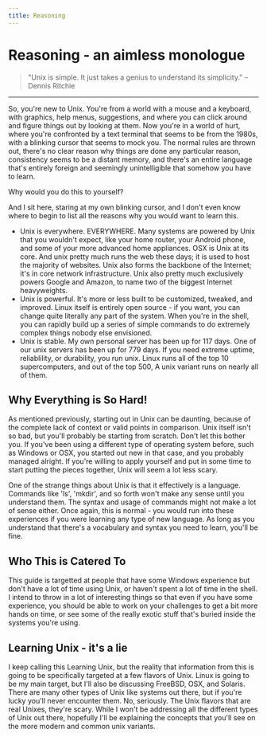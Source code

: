 ```yaml
---
title: Reasoning
---
```


Reasoning - an aimless monologue
================================

> "Unix is simple. It just takes a genius to understand its simplicity." – Dennis Ritchie

- - -

So, you're new to Unix. You're from a world with a mouse and a keyboard, with
graphics, help menus, suggestions, and where you can click around and figure
things out by looking at them. Now you're in a world of hurt, where you're
confronted by a text terminal that seems to be from the 1980s, with a blinking
cursor that seems to mock you. The normal rules are thrown out, there's no clear
reason why things are done any particular reason, consistency seems to be a
distant memory, and there's an entire language that's entirely foreign and
seemingly unintelligible that somehow you have to learn.

Why would you do this to yourself?

And I sit here, staring at my own blinking cursor, and I don't even know where
to begin to list all the reasons why you would want to learn this.

 * Unix is everywhere. EVERYWHERE. Many systems are powered by Unix that you
   wouldn't expect, like your home router, your Android phone, and some of your
   more advanced home appliances. OSX is Unix at its core. And unix pretty much
   runs the web these days; it is used to host the majority of websites. Unix
   also forms the backbone of the Internet; it's in core network infrastructure.
   Unix also pretty much exclusively powers Google and Amazon, to name two of
   the biggest Internet heavyweights.
 * Unix is powerful. It's more or less built to be customized, tweaked, and
   improved. Linux itself is entirely open source - if you want, you can change
   quite literally any part of the system. When you're in the shell, you can
   rapidly build up a series of simple commands to do extremely complex things
   nobody else envisioned.
 * Unix is stable. My own personal server has been up for 117 days. One of our
   unix servers has been up for 779 days. If you need extreme uptime,
   reliablility, or durability, you run unix. Linux runs all of the top 10
   supercomputers, and out of the top 500, A unix variant runs on nearly all of
   them.

Why Everything is So Hard!
--------------------------

As mentioned previously, starting out in Unix can be daunting, because of the
complete lack of context or valid points in comparison. Unix itself isn't so
bad, but you'll probably be starting from scratch. Don't let this bother you. If
you've been using a different type of operating system before, such as Windows
or OSX, you started out new in that case, and you probably managed alright. If
you're willing to apply yourself and put in some time to start putting the
pieces together, Unix will seem a lot less scary.

One of the strange things about Unix is that it effectively is a language.
Commands like 'ls', 'mkdir', and so forth won't make any sense until you
understand them. The syntax and usage of commands might not make a lot of sense
either. Once again, this is normal - you would run into these experiences if you
were learning any type of new language. As long as you understand that there's a
vocabulary and syntax you need to learn, you'll be fine.

Who This is Catered To
----------------------

This guide is targetted at people that have some Windows experience but don't
have a lot of time using Unix, or haven't spent a lot of time in the shell. I
intend to throw in a lot of interesting things so that even if you have some
experience, you should be able to work on your challenges to get a bit more
hands on time, or see some of the really exotic stuff that's buried inside the
systems you're using.

Learning Unix - it's a lie
--------------------------

I keep calling this Learning Unix, but the reality that information from this
is going to be specifically targeted at a few flavors of Unix. Linux is going
to be my main target, but I'll also be discussing FreeBSD, OSX, and Solaris.
There are many other types of Unix like systems out there, but if you're lucky
you'll never encounter them. No, seriously. The Unix flavors that are real
Unixes, they're scary. While I won't be addressing all the different types of
Unix out there, hopefully I'll be explaining the concepts that you'll see on
the more modern and common unix variants.
